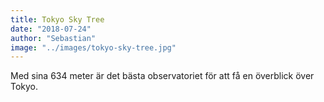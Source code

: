 ```yaml
---
title: Tokyo Sky Tree
date: "2018-07-24"
author: "Sebastian"
image: "../images/tokyo-sky-tree.jpg"
---
```


Med sina 634 meter är det bästa observatoriet för att få en överblick över Tokyo.
